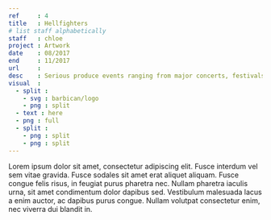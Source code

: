 ```yaml
---
ref     : 4
title   : Hellfighters
# list staff alphabetically
staff   : chloe
project : Artwork
date    : 08/2017
end     : 11/2017
url     :
desc    : Serious produce events ranging from major concerts, festivals and national and international tours
visual  :
  - split :
    - svg : barbican/logo
    - png : split
  - text : here
  - png : full
  - split :
    - png : split
    - png : split
---
```


Lorem ipsum dolor sit amet, consectetur adipiscing elit. Fusce interdum vel sem vitae gravida. Fusce sodales sit amet erat aliquet aliquam. Fusce congue felis risus, in feugiat purus pharetra nec. Nullam pharetra iaculis urna, sit amet condimentum dolor dapibus sed. Vestibulum malesuada lacus a enim auctor, ac dapibus purus congue. Nullam volutpat consectetur enim, nec viverra dui blandit in.
